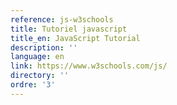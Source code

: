 ```yaml
---
reference: js-w3schools
title: Tutoriel javascript
title_en: JavaScript Tutorial
description: ''
language: en
link: https://www.w3schools.com/js/
directory: ''
ordre: '3'
---
```

